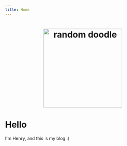 ```yaml
---
title: Home
---
```


<h1 align="center">
  <img src="images/squiggles.png" alt="random doodle" width="256" height="256"/>
</h1>

# Hello


I'm Henry, and this is my blog :)

